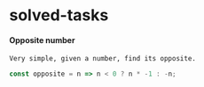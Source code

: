 # solved-tasks
#### Opposite number
     
    Very simple, given a number, find its opposite.

```javascript
const opposite = n => n < 0 ? n * -1 : -n;
```
